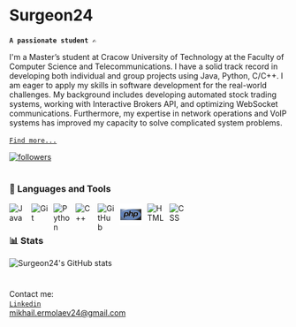 # Surgeon24

**`A passionate student ✍️`**

I'm a Master’s student at Cracow University of Technology at the Faculty of Computer Science and Telecommunications. I have a solid track record in developing both individual and group projects using Java, Python, C/C++.
I am eager to apply my skills in software development for the real-world challenges. My background includes developing automated stock trading systems, working with Interactive Brokers API, and optimizing WebSocket communications. Furthermore, my expertise in network operations and VoIP systems has improved my capacity to solve complicated system problems.<br>

[`Find more...`](https://surgeon24.github.io/MyWebpage.github.io/)

   <p align="left">
      <a href="https://github.com/Surgeon24/Surgeon24?tab=followers">
         <img alt="followers" title="Follow me on Github" src="https://custom-icon-badges.demolab.com/github/followers/Surgeon24?color=236ad3&labelColor=1155ba&style=for-the-badge&logo=person-add&label=Follow&logoColor=white"/></a>   
<!--       <img src='https://vbr.wocr.tk/badge?page_id=Surgeon24&style=for-the-badge&logo=Github&color=16a085'> -->
   </p>

#

### 🔧 Languages and Tools

<img align="left" alt="Java" width="30px" style="padding-right:10px;" src="https://cdn.jsdelivr.net/gh/devicons/devicon/icons/java/java-original.svg"/>
<img align="left" alt="Git" width="30px" style="padding-right:10px;" src="https://cdn.jsdelivr.net/gh/devicons/devicon/icons/git/git-original.svg" />
<img align="left" alt="Python" width="30px" style="padding-right:10px;" src="https://cdn.jsdelivr.net/gh/devicons/devicon/icons/python/python-plain.svg" />
<img align="left" alt="C++" width="30px" style="padding-right:10px;" src="https://cdn.jsdelivr.net/gh/devicons/devicon/icons/cplusplus/cplusplus-line.svg" />
<img align="left" alt="GitHub" width="30px" style="padding-right:10px;" src="https://cdn.jsdelivr.net/gh/devicons/devicon/icons/github/github-original.svg" />
<!--<img align="left" alt="Gradle" width="30px" style="padding-right:10px;" src="https://cdn.jsdelivr.net/gh/devicons/devicon/icons/gradle/gradle-plain.svg" /> -->

<img align="left" alt="PHP" width="40px" style="padding-right:10px;"     src="php-original.svg" />
<!-- <img align="left" alt="Laravel" width="30px" style="padding-right:10px;" src="https://cdn.jsdelivr.net/gh/devicons/devicon/icons/laravel/laravel-plain.svg" /> -->
<img align="left" alt="HTML" width="30px" style="padding-right:10px;" src="https://cdn.jsdelivr.net/gh/devicons/devicon/icons/html5/html5-plain.svg" />
<img align="left" alt="CSS" width="30px" style="padding-right:10px;" src="https://cdn.jsdelivr.net/gh/devicons/devicon/icons/css3/css3-plain.svg" />
<br />

#

### 📊 Stats

![Surgeon24's GitHub stats](https://github-readme-stats.vercel.app/api?username=surgeon24&show_icons=true&theme=gruvbox)

<!-- ![GitHub Streak](https://streak-stats.demolab.com?user=Surgeon24&theme=gruvbox&border_radius=4.5) -->

#
Contact me:\
[`Linkedin`](https://www.linkedin.com/in/mikhail-ermolaev24/)\
mikhail.ermolaev24@gmail.com
<!-- On [`facebook`](https://www.facebook.com/) -->
<!-- [website]: https://fkcodes.com -->
